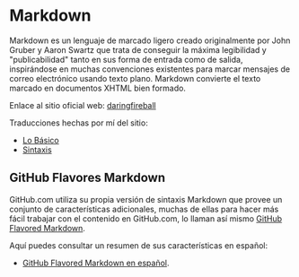 Markdown
========

Markdown es un lenguaje de marcado ligero creado originalmente por John Gruber
y Aaron Swartz que trata de conseguir la máxima legibilidad y "publicabilidad"
tanto en sus forma de entrada como de salida, inspirándose en muchas
convenciones existentes para marcar mensajes de correo electrónico usando
texto plano. Markdown convierte el texto marcado en documentos XHTML bien
formado.

Enlace al sitio oficial web: [daringfireball][]

  [daringfireball]: http://daringfireball.net/projects/markdown/

Traducciones hechas por mí del sitio:

  - [Lo Básico](daringfireball/basics.md)
  - [Sintaxis](daringfireball/syntax.md)



GitHub Flavores Markdown
------------------------

GitHub.com utiliza su propia versión de sintaxis Markdown que provee un
conjunto de características adicionales, muchas de ellas para hacer más fácil
trabajar con el contenido en GitHub.com, lo llaman así mismo
[GitHub Flavored Markdown][GFM].

Aquí puedes consultar un resumen de sus características en español:
  
  * [GitHub Flavored Markdown en español][GFM_es].
  
  [GFM]:    https://help.github.com/articles/github-flavored-markdown
  [GFM_es]: GitHub_Flavores_Markdown.md
